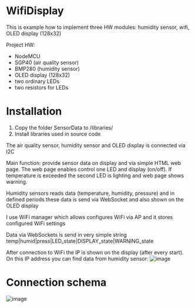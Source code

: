 # WifiDisplay

This is example how to implement three HW modules: humidity sensor, wifi, OLED display (128x32)

Project HW: 
* NodeMCU
* SGP40 (air quality sensor)
* BMP280 (humidity sensor)
* OLED display (128x32)
* two ordinary LEDs
* two resistors for LEDs

# Installation

1. Copy the folder SensorData to /libraries/
2. Install libraries used in source code

The air quality sensor, humidity sensor and OLED display is connected via I2C

Main function: provide sensor data on display and via simple HTML web page. The web page enables control one LED and display (on/off). If temperature is exceeded the second LED is lighting and web page shows warning.

Humidity sensors reads data (temperature, humidity, pressure) and in defined periods these data is send via WebSocket and also shown on the OLED display

I use WiFi manager which allows configures WiFi via AP and it stores configured WiFi settings

Data via WebSockets is send in very simple string temp|humid|press|LED_state|DISPLAY_state|WARNING_state

After connection to WiFi the IP is shown on the display (after every start). On this IP address you can find data from humidity sensor:
![image](https://user-images.githubusercontent.com/20030614/147695937-387c110a-5375-40d2-bcbb-5b10753dc28e.png)

# Connection schema

![image](https://user-images.githubusercontent.com/20030614/147695341-e821a6e5-b317-4f6c-8a14-0101559744de.png)

